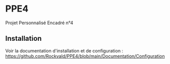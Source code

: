# PPE4
Projet Personnalisé Encadré n°4

## Installation

Voir la documentation d'installation et de configuration :
https://github.com/Rockvald/PPE4/blob/main/Documentation/Configuration
